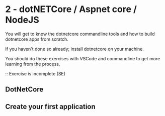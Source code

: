 # 2 - dotNETCore / Aspnet core / NodeJS

You will get to know the dotnetcore commandline tools and how to build dotnetcore apps from scratch. 

If you haven't done so already; install dotnetcore on your machine.

You should do these exercises with VSCode and commandline to get more learning from the process. 

:: Exercise is incomplete (SE)

## DotNetCore

## Create your first application

## 

